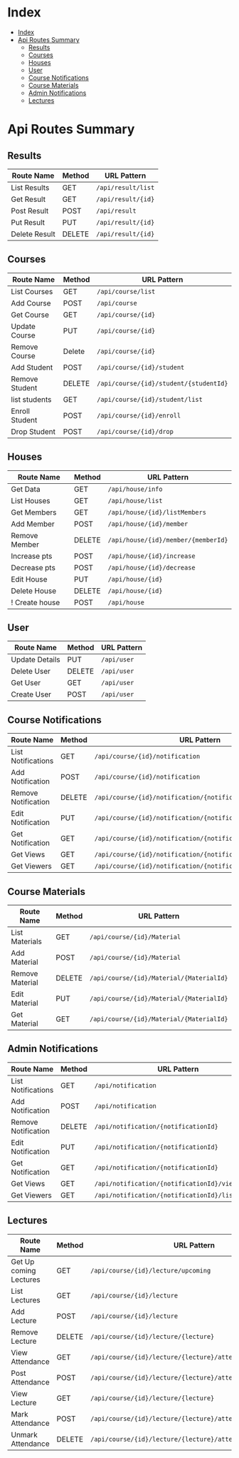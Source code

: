 # Index

-   [Index](#index)
-   [Api Routes Summary](#api-routes-summary)
    -   [Results](#results)
    -   [Courses](#courses)
    -   [Houses](#houses)
    -   [User](#user)
    -   [Course Notifications](#course-notifications)
    -   [Course Materials](#course-materials)
    -   [Admin Notifications](#admin-notifications)
    -   [Lectures](#lectures)

# Api Routes Summary

## Results

| Route Name    | Method | URL Pattern        |
| ------------- | ------ | ------------------ |
| List Results  | GET    | `/api/result/list` |
| Get Result    | GET    | `/api/result/{id}` |
| Post Result   | POST   | `/api/result`      |
| Put Result    | PUT    | `/api/result/{id}` |
| Delete Result | DELETE | `/api/result/{id}` |

## Courses

| Route Name     | Method | URL Pattern                            |
| -------------- | ------ | -------------------------------------- |
| List Courses   | GET    | `/api/course/list`                     |
| Add Course     | POST   | `/api/course`                          |
| Get Course     | GET    | `/api/course/{id}`                     |
| Update Course  | PUT    | `/api/course/{id}`                     |
| Remove Course  | Delete | `/api/course/{id}`                     |
| Add Student    | POST   | `/api/course/{id}/student`             |
| Remove Student | DELETE | `/api/course/{id}/student/{studentId}` |
| list students  | GET    | `/api/course/{id}/student/list`        |
| Enroll Student | POST   | `/api/course/{id}/enroll`              |
| Drop Student   | POST   | `/api/course/{id}/drop`                |

## Houses

| Route Name     | Method | URL Pattern                         |
| -------------- | ------ | ----------------------------------- |
| Get Data       | GET    | `/api/house/info`                   |
| List Houses    | GET    | `/api/house/list`                   |
| Get Members    | GET    | `/api/house/{id}/listMembers`       |
| Add Member     | POST   | `/api/house/{id}/member`            |
| Remove Member  | DELETE | `/api/house/{id}/member/{memberId}` |
| Increase pts   | POST   | `/api/house/{id}/increase`          |
| Decrease pts   | POST   | `/api/house/{id}/decrease`          |
| Edit House     | PUT    | `/api/house/{id}`                   |
| Delete House   | DELETE | `/api/house/{id}`                   |
| ! Create house | POST   | `/api/house`                        |

## User

| Route Name     | Method | URL Pattern |
| -------------- | ------ | ----------- |
| Update Details | PUT    | `/api/user` |
| Delete User    | DELETE | `/api/user` |
| Get User       | GET    | `/api/user` |
| Create User    | POST   | `/api/user` |

## Course Notifications

| Route Name          | Method | URL Pattern                                                    |
| ------------------- | ------ | -------------------------------------------------------------- |
| List Notifications  | GET    | `/api/course/{id}/notification`                                |
| Add Notification    | POST   | `/api/course/{id}/notification`                                |
| Remove Notification | DELETE | `/api/course/{id}/notification/{notificationId}`               |
| Edit Notification   | PUT    | `/api/course/{id}/notification/{notificationId}`               |
| Get Notification    | GET    | `/api/course/{id}/notification/{notificationId}`               |
| Get Views           | GET    | `/api/course/{id}/notification/{notificationId}/views `        |
| Get Viewers         | GET    | `/api/course/{id}/notification/{notificationId}/listViewers  ` |

## Course Materials

| Route Name      | Method | URL Pattern                              |
| --------------- | ------ | ---------------------------------------- |
| List Materials  | GET    | `/api/course/{id}/Material`              |
| Add Material    | POST   | `/api/course/{id}/Material`              |
| Remove Material | DELETE | `/api/course/{id}/Material/{MaterialId}` |
| Edit Material   | PUT    | `/api/course/{id}/Material/{MaterialId}` |
| Get Material    | GET    | `/api/course/{id}/Material/{MaterialId}` |

## Admin Notifications

| Route Name          | Method | URL Pattern                                        |
| ------------------- | ------ | -------------------------------------------------- |
| List Notifications  | GET    | `/api/notification`                                |
| Add Notification    | POST   | `/api/notification`                                |
| Remove Notification | DELETE | `/api/notification/{notificationId}`               |
| Edit Notification   | PUT    | `/api/notification/{notificationId}`               |
| Get Notification    | GET    | `/api/notification/{notificationId}`               |
| Get Views           | GET    | `/api/notification/{notificationId}/views `        |
| Get Viewers         | GET    | `/api/notification/{notificationId}/listViewers  ` |

## Lectures

| Route Name             | Method | URL Pattern                                                 |
| ---------------------- | ------ | ----------------------------------------------------------- |
| Get Up coming Lectures | GET    | `/api/course/{id}/lecture/upcoming`                         |
| List Lectures          | GET    | `/api/course/{id}/lecture`                                  |
| Add Lecture            | POST   | `/api/course/{id}/lecture`                                  |
| Remove Lecture         | DELETE | `/api/course/{id}/lecture/{lecture}`                        |
| View Attendance        | GET    | `/api/course/{id}/lecture/{lecture}/attendance`             |
| Post Attendance        | POST   | `/api/course/{id}/lecture/{lecture}/attendance`             |
| View Lecture           | GET    | `/api/course/{id}/lecture/{lecture}`                        |
| Mark Attendance        | POST   | `/api/course/{id}/lecture/{lecture}/attendance/{studentId}` |
| Unmark Attendance      | DELETE | `/api/course/{id}/lecture/{lecture}/attendance/{studentId}` |
